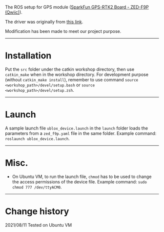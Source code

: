 The ROS setup for GPS module ([SparkFun GPS-RTK2 Board - ZED-F9P (Qwiic)](https://www.sparkfun.com/products/15136)). 

The driver was originally from [this link](https://github.com/KumarRobotics/ublox).

Modification has been made to meet our project purpose.

---

# Installation

Put the `src` folder under the catkin workshop directory, then use `catkin_make` when in the workshop directory. For development purpose (without `catkin_make install`), remember to use command `source <workshop_path>/devel/setup.bash` or `source <workshop_path>/devel/setup.zsh`.

---

# Launch

A sample launch file `ublox_device.launch` in the `launch` folder loads the parameters from a `zed_f9p.yaml` file in the same folder. Example command: `roslaunch ublox_device.launch`.

---

# Misc.

- On Ubuntu VM, to run the launch file, `chmod` has to be used to change the access permissions of the device file. Example command: `sudo chmod 777 /dev/ttyACM0`.

---

# Change history

2021/08/11 Tested on Ubuntu VM
